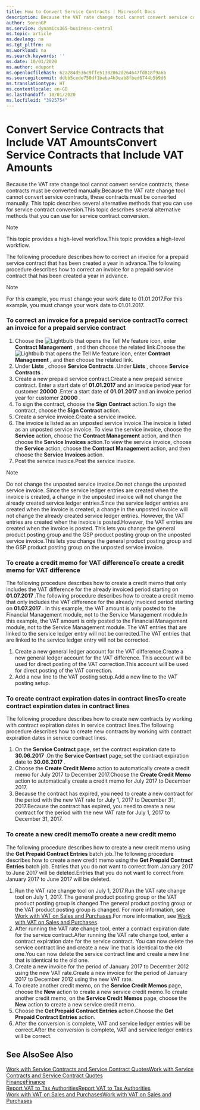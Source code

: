 ```yaml
---
title: How to Convert Service Contracts | Microsoft Docs
description: Because the VAT rate change tool cannot convert service contracts, these contracts must be converted manually. This topic describes several alternative methods that you can use for service contract conversion.
author: SorenGP
ms.service: dynamics365-business-central
ms.topic: article
ms.devlang: na
ms.tgt_pltfrm: na
ms.workload: na
ms.search.keywords: ''
ms.date: 10/01/2020
ms.author: edupont
ms.openlocfilehash: 62a284d536c9ffe51302062d264647fd818f9a6b
ms.sourcegitcommit: ddbb5cede750df1baba4b3eab8fbed6744b5b9d6
ms.translationtype: HT
ms.contentlocale: en-GB
ms.lasthandoff: 10/01/2020
ms.locfileid: "3925754"
---
```

# <a name="convert-service-contracts-that-include-vat-amounts"></a><span data-ttu-id="b3253-104">Convert Service Contracts that Include VAT Amounts</span><span class="sxs-lookup"><span data-stu-id="b3253-104">Convert Service Contracts that Include VAT Amounts</span></span>
<span data-ttu-id="b3253-105">Because the VAT rate change tool cannot convert service contracts, these contracts must be converted manually.</span><span class="sxs-lookup"><span data-stu-id="b3253-105">Because the VAT rate change tool cannot convert service contracts, these contracts must be converted manually.</span></span> <span data-ttu-id="b3253-106">This topic describes several alternative methods that you can use for service contract conversion.</span><span class="sxs-lookup"><span data-stu-id="b3253-106">This topic describes several alternative methods that you can use for service contract conversion.</span></span>  

> [!NOTE]  
>  <span data-ttu-id="b3253-107">This topic provides a high-level workflow.</span><span class="sxs-lookup"><span data-stu-id="b3253-107">This topic provides a high-level workflow.</span></span>  

 <span data-ttu-id="b3253-108">The following procedure describes how to correct an invoice for a prepaid service contract that has been created a year in advance.</span><span class="sxs-lookup"><span data-stu-id="b3253-108">The following procedure describes how to correct an invoice for a prepaid service contract that has been created a year in advance.</span></span>  

> [!NOTE]  
>  <span data-ttu-id="b3253-109">For this example, you must change your work date to 01.01.2017.</span><span class="sxs-lookup"><span data-stu-id="b3253-109">For this example, you must change your work date to 01.01.2017.</span></span>  

### <a name="to-correct-an-invoice-for-a-prepaid-service-contract"></a><span data-ttu-id="b3253-110">To correct an invoice for a prepaid service contract</span><span class="sxs-lookup"><span data-stu-id="b3253-110">To correct an invoice for a prepaid service contract</span></span>  
1. <span data-ttu-id="b3253-111">Choose the ![Lightbulb that opens the Tell Me feature](media/ui-search/search_small.png "Tell me what you want to do") icon, enter **Contract Management** , and then choose the related link.</span><span class="sxs-lookup"><span data-stu-id="b3253-111">Choose the ![Lightbulb that opens the Tell Me feature](media/ui-search/search_small.png "Tell me what you want to do") icon, enter **Contract Management** , and then choose the related link.</span></span>  
2. <span data-ttu-id="b3253-112">Under **Lists** , choose **Service Contracts** .</span><span class="sxs-lookup"><span data-stu-id="b3253-112">Under **Lists** , choose **Service Contracts** .</span></span>  
3. <span data-ttu-id="b3253-113">Create a new prepaid service contract.</span><span class="sxs-lookup"><span data-stu-id="b3253-113">Create a new prepaid service contract.</span></span> <span data-ttu-id="b3253-114">Enter a start date of **01.01.2017** and an invoice period year for customer **20000** .</span><span class="sxs-lookup"><span data-stu-id="b3253-114">Enter a start date of **01.01.2017** and an invoice period year for customer **20000** .</span></span>  
4. <span data-ttu-id="b3253-115">To sign the contract, choose the **Sign Contract** action.</span><span class="sxs-lookup"><span data-stu-id="b3253-115">To sign the contract, choose the **Sign Contract** action.</span></span>  
5. <span data-ttu-id="b3253-116">Create a service invoice.</span><span class="sxs-lookup"><span data-stu-id="b3253-116">Create a service invoice.</span></span>
6. <span data-ttu-id="b3253-117">The invoice is listed as an unposted service invoice.</span><span class="sxs-lookup"><span data-stu-id="b3253-117">The invoice is listed as an unposted service invoice.</span></span> <span data-ttu-id="b3253-118">To view the service invoice, choose the **Service** action, choose the **Contract Management** action, and then choose the **Service Invoices** action.</span><span class="sxs-lookup"><span data-stu-id="b3253-118">To view the service invoice, choose the **Service** action, choose the **Contract Management** action, and then choose the **Service Invoices** action.</span></span>  
7. <span data-ttu-id="b3253-119">Post the service invoice.</span><span class="sxs-lookup"><span data-stu-id="b3253-119">Post the service invoice.</span></span>  

> [!NOTE]  
>  <span data-ttu-id="b3253-120">Do not change the unposted service invoice.</span><span class="sxs-lookup"><span data-stu-id="b3253-120">Do not change the unposted service invoice.</span></span> <span data-ttu-id="b3253-121">Since the service ledger entries are created when the invoice is created, a change in the unposted invoice will not change the already created service ledger entries.</span><span class="sxs-lookup"><span data-stu-id="b3253-121">Since the service ledger entries are created when the invoice is created, a change in the unposted invoice will not change the already created service ledger entries.</span></span> <span data-ttu-id="b3253-122">However, the VAT entries are created when the invoice is posted.</span><span class="sxs-lookup"><span data-stu-id="b3253-122">However, the VAT entries are created when the invoice is posted.</span></span> <span data-ttu-id="b3253-123">This lets you change the general product posting group and the GSP product posting group on the unposted service invoice.</span><span class="sxs-lookup"><span data-stu-id="b3253-123">This lets you change the general product posting group and the GSP product posting group on the unposted service invoice.</span></span>  

### <a name="to-create-a-credit-memo-for-vat-difference"></a><span data-ttu-id="b3253-124">To create a credit memo for VAT difference</span><span class="sxs-lookup"><span data-stu-id="b3253-124">To create a credit memo for VAT difference</span></span>  
<span data-ttu-id="b3253-125">The following procedure describes how to create a credit memo that only includes the VAT difference for the already invoiced period starting on **01.07.2017** .</span><span class="sxs-lookup"><span data-stu-id="b3253-125">The following procedure describes how to create a credit memo that only includes the VAT difference for the already invoiced period starting on **01.07.2017** .</span></span> <span data-ttu-id="b3253-126">In this example, the VAT amount is only posted to the Financial Management module, not to the Service Management module.</span><span class="sxs-lookup"><span data-stu-id="b3253-126">In this example, the VAT amount is only posted to the Financial Management module, not to the Service Management module.</span></span> <span data-ttu-id="b3253-127">The VAT entries that are linked to the service ledger entry will not be corrected.</span><span class="sxs-lookup"><span data-stu-id="b3253-127">The VAT entries that are linked to the service ledger entry will not be corrected.</span></span>  

1. <span data-ttu-id="b3253-128">Create a new general ledger account for the VAT difference.</span><span class="sxs-lookup"><span data-stu-id="b3253-128">Create a new general ledger account for the VAT difference.</span></span> <span data-ttu-id="b3253-129">This account will be used for direct posting of the VAT correction.</span><span class="sxs-lookup"><span data-stu-id="b3253-129">This account will be used for direct posting of the VAT correction.</span></span>  
2. <span data-ttu-id="b3253-130">Add a new line to the VAT posting setup.</span><span class="sxs-lookup"><span data-stu-id="b3253-130">Add a new line to the VAT posting setup.</span></span>  

### <a name="to-create-contract-expiration-dates-in-contract-lines"></a><span data-ttu-id="b3253-131">To create contract expiration dates in contract lines</span><span class="sxs-lookup"><span data-stu-id="b3253-131">To create contract expiration dates in contract lines</span></span>  
<span data-ttu-id="b3253-132">The following procedure describes how to create new contracts by working with contract expiration dates in service contract lines.</span><span class="sxs-lookup"><span data-stu-id="b3253-132">The following procedure describes how to create new contracts by working with contract expiration dates in service contract lines.</span></span>  

1. <span data-ttu-id="b3253-133">On the **Service Contract** page, set the contract expiration date to **30.06.2017** .</span><span class="sxs-lookup"><span data-stu-id="b3253-133">On the **Service Contract** page, set the contract expiration date to **30.06.2017** .</span></span>  
2. <span data-ttu-id="b3253-134">Choose the **Create Credit Memo** action to automatically create a credit memo for July 2017 to December 2017.</span><span class="sxs-lookup"><span data-stu-id="b3253-134">Choose the **Create Credit Memo** action to automatically create a credit memo for July 2017 to December 2017.</span></span>  
3. <span data-ttu-id="b3253-135">Because the contract has expired, you need to create a new contract for the period with the new VAT rate for July 1, 2017 to December 31, 2017.</span><span class="sxs-lookup"><span data-stu-id="b3253-135">Because the contract has expired, you need to create a new contract for the period with the new VAT rate for July 1, 2017 to December 31, 2017.</span></span>  

### <a name="to-create-a-new-credit-memo"></a><span data-ttu-id="b3253-136">To create a new credit memo</span><span class="sxs-lookup"><span data-stu-id="b3253-136">To create a new credit memo</span></span>  
<span data-ttu-id="b3253-137">The following procedure describes how to create a new credit memo using the **Get Prepaid Contract Entries** batch job.</span><span class="sxs-lookup"><span data-stu-id="b3253-137">The following procedure describes how to create a new credit memo using the **Get Prepaid Contract Entries** batch job.</span></span> <span data-ttu-id="b3253-138">Entries that you do not want to correct from January 2017 to June 2017 will be deleted.</span><span class="sxs-lookup"><span data-stu-id="b3253-138">Entries that you do not want to correct from January 2017 to June 2017 will be deleted.</span></span>  

1. <span data-ttu-id="b3253-139">Run the VAT rate change tool on July 1, 2017.</span><span class="sxs-lookup"><span data-stu-id="b3253-139">Run the VAT rate change tool on July 1, 2017.</span></span> <span data-ttu-id="b3253-140">The general product posting group or the VAT product posting group is changed.</span><span class="sxs-lookup"><span data-stu-id="b3253-140">The general product posting group or the VAT product posting group is changed.</span></span> <span data-ttu-id="b3253-141">For more information, see [Work with VAT on Sales and Purchases](finance-work-with-vat.md).</span><span class="sxs-lookup"><span data-stu-id="b3253-141">For more information, see [Work with VAT on Sales and Purchases](finance-work-with-vat.md).</span></span>  
2. <span data-ttu-id="b3253-142">After running the VAT rate change tool, enter a contract expiration date for the service contract.</span><span class="sxs-lookup"><span data-stu-id="b3253-142">After running the VAT rate change tool, enter a contract expiration date for the service contract.</span></span> <span data-ttu-id="b3253-143">You can now delete the service contract line and create a new line that is identical to the old one.</span><span class="sxs-lookup"><span data-stu-id="b3253-143">You can now delete the service contract line and create a new line that is identical to the old one.</span></span>  
3. <span data-ttu-id="b3253-144">Create a new invoice for the period of January 2017 to December 2012 using the new VAT rate.</span><span class="sxs-lookup"><span data-stu-id="b3253-144">Create a new invoice for the period of January 2017 to December 2012 using the new VAT rate.</span></span>  
4. <span data-ttu-id="b3253-145">To create another credit memo, on the **Service Credit Memos** page, choose the **New** action to create a new service credit memo.</span><span class="sxs-lookup"><span data-stu-id="b3253-145">To create another credit memo, on the **Service Credit Memos** page, choose the **New** action to create a new service credit memo.</span></span>  
5. <span data-ttu-id="b3253-146">Choose the **Get Prepaid Contract Entries** action.</span><span class="sxs-lookup"><span data-stu-id="b3253-146">Choose the **Get Prepaid Contract Entries** action.</span></span>  
6. <span data-ttu-id="b3253-147">After the conversion is complete, VAT and service ledger entries will be correct.</span><span class="sxs-lookup"><span data-stu-id="b3253-147">After the conversion is complete, VAT and service ledger entries will be correct.</span></span>  

## <a name="see-also"></a><span data-ttu-id="b3253-148">See Also</span><span class="sxs-lookup"><span data-stu-id="b3253-148">See Also</span></span>  
[<span data-ttu-id="b3253-149">Work with Service Contracts and Service Contract Quotes</span><span class="sxs-lookup"><span data-stu-id="b3253-149">Work with Service Contracts and Service Contract Quotes</span></span>](service-how-to-create-service-contracts-and-service-contract-quotes.md)  
[<span data-ttu-id="b3253-150">Finance</span><span class="sxs-lookup"><span data-stu-id="b3253-150">Finance</span></span>](finance.md)  
[<span data-ttu-id="b3253-151">Report VAT to Tax Authorities</span><span class="sxs-lookup"><span data-stu-id="b3253-151">Report VAT to Tax Authorities</span></span>](finance-how-report-vat.md)  
[<span data-ttu-id="b3253-152">Work with VAT on Sales and Purchases</span><span class="sxs-lookup"><span data-stu-id="b3253-152">Work with VAT on Sales and Purchases</span></span>](finance-work-with-vat.md)  
